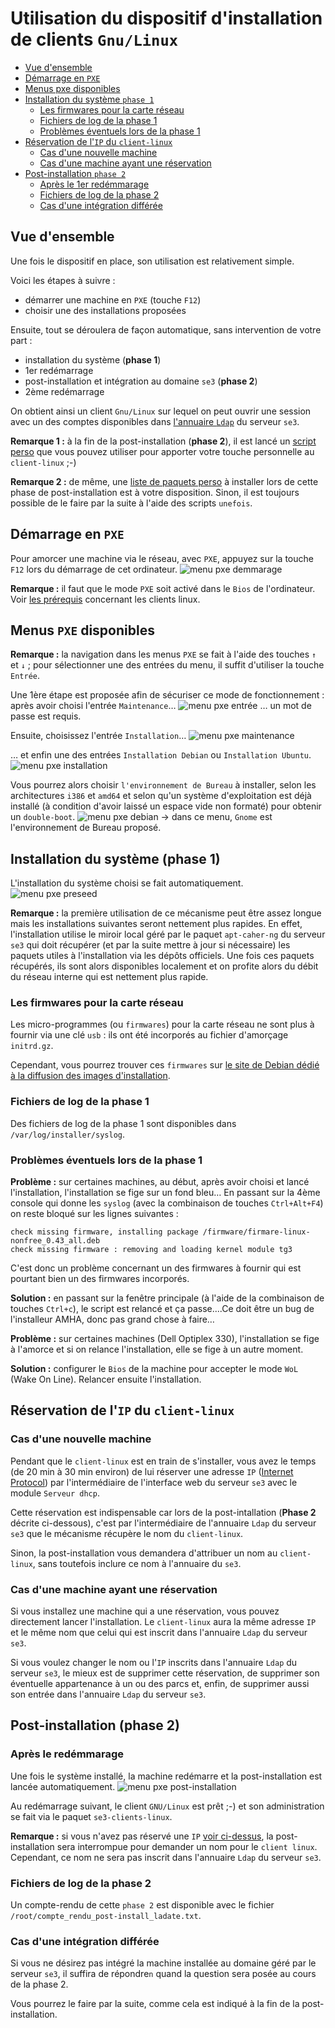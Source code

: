 # Utilisation du dispositif d'installation de clients `Gnu/Linux`

* [Vue d'ensemble](#vue-densemble)
* [Démarrage en `PXE`](#démarrage-en-pxe)
* [Menus pxe disponibles](#menus-pxe-disponibles)
* [Installation du système `phase 1`](#installation-du-système-phase-1)
    * [Les firmwares pour la carte réseau](#les-firmwares-pour-la-carte-réseau)
    * [Fichiers de log de la phase 1](#fichiers-de-log-de-la-phase-1)
    * [Problèmes éventuels lors de la phase 1](#problèmes-éventuels-lors-de-la-phase-1)
* [Réservation de l'`IP` du `client-linux`](#réservation-de-lip-du-client-linux)
    * [Cas d'une nouvelle machine](#cas-dune-nouvelle-machine)
    * [Cas d'une machine ayant une réservation](#cas-dune-machine-ayant-une-réservation)
* [Post-installation `phase 2`](#post-installation-phase-2)
    * [Après le 1er redémmarage](#après-le-redémmarage)
    * [Fichiers de log de la phase 2](#fichiers-de-log-de-la-phase-2)
    * [Cas d'une intégration différée](#cas-dune-intégration-différée)


## Vue d'ensemble

Une fois le dispositif en place, son utilisation est relativement simple.

Voici les étapes à suivre :

* démarrer une machine en `PXE` (touche `F12`)
* choisir une des installations proposées

Ensuite, tout se déroulera de façon automatique, sans intervention de votre part :

* installation du système (**phase 1**)
* 1er redémarrage
* post-installation et intégration au domaine `se3` (**phase 2**)
* 2ème redémarrage

On obtient ainsi un client `Gnu/Linux` sur lequel on peut ouvrir une session avec un des comptes disponibles dans [l'annuaire `Ldap`](https://fr.wikipedia.org/wiki/Lightweight_Directory_Access_Protocol) du serveur `se3`.

**Remarque 1 :** à la fin de la post-installation (**phase 2**), il est lancé un [script perso](messcripts.md) que vous pouvez utiliser pour apporter votre touche personnelle au `client-linux` ;-)

**Remarque 2 :** de même, une [liste de paquets perso](listeapplis.md#la-liste-perso) à installer lors de cette phase de post-installation est à votre disposition. Sinon, il est toujours possible de le faire par la suite à l'aide des scripts `unefois`.


## Démarrage en `PXE`

Pour amorcer une machine via le réseau, avec `PXE`, appuyez sur la touche `F12` lors du démarrage de cet ordinateur.
![menu pxe demmarage](/doc/images/menu_pxe_demarrage.png)

**Remarque :** il faut que le mode `PXE` soit activé dans le `Bios` de l'ordinateur. Voir [les prérequis](misenplace.md) concernant les clients linux.


## Menus `PXE` disponibles

**Remarque :** la navigation dans les menus `PXE` se fait à l'aide des touches `↑` et `↓` ; pour sélectionner une des entrées du menu, il suffit d'utiliser la touche `Entrée`.

Une 1ère étape est proposée afin de sécuriser ce mode de fonctionnement : après avoir choisi l'entrée `Maintenance`…
![menu pxe entrée](/doc/images/menu_pxe_entree.png)
… un mot de passe est requis.

Ensuite, choisissez l'entrée `Installation`…
![menu pxe maintenance](/doc/images/menu_pxe_maintenance.png)

… et enfin une des entrées `Installation Debian` ou `Installation Ubuntu`.
![menu pxe installation](/doc/images/menu_pxe_installation.png)

Vous pourrez alors choisir `l'environnement de Bureau` à installer, selon les architectures `i386` et `amd64` et selon qu'un système d'exploitation est déjà installé (à condition d'avoir laissé un espace vide non formaté) pour obtenir un `double-boot`.
![menu pxe debian](/doc/images/menu_pxe_debian.png)
→ dans ce menu, `Gnome` est l'environnement de Bureau proposé.


## Installation du système (phase 1)

L'installation du système choisi se fait automatiquement.
![menu pxe preseed](/doc/images/menu_pxe_preseed.png)

**Remarque :** la première utilisation de ce mécanisme peut être assez longue mais les installations suivantes seront nettement plus rapides. En effet, l'installation utilise le miroir local géré par le paquet `apt-caher-ng` du serveur `se3` qui doit récupérer (et par la suite mettre à jour si nécessaire) les paquets utiles à l'installation via les dépôts officiels. Une fois ces paquets récupérés, ils sont alors disponibles localement et on profite alors du débit du réseau interne qui est nettement plus rapide.


### Les firmwares pour la carte réseau

Les micro-programmes (ou `firmwares`) pour la carte réseau ne sont plus à fournir via une clé `usb` : ils ont été incorporés au fichier d'amorçage `initrd.gz`.

Cependant, vous pourrez trouver ces `firmwares` sur [le site de Debian dédié à la diffusion des images d'installation](http://cdimage.debian.org/cdimage/unofficial/non-free/firmware/jessie/current/).


### Fichiers de log de la phase 1

Des fichiers de log de la phase 1 sont disponibles dans `/var/log/installer/syslog`.


### Problèmes éventuels lors de la phase 1

**Problème :** sur certaines machines, au début, après avoir choisi et lancé l'installation, l'installation se fige sur un fond bleu… En passant sur la 4ème console qui donne les `syslog` (avec la combinaison de touches `Ctrl+Alt+F4`) on reste bloqué sur les lignes suivantes :
```ssh
check missing firmware, installing package /firmware/firmare-linux-nonfree_0.43_all.deb
check missing firmware : removing and loading kernel module tg3
```
C'est donc un problème concernant un des firmwares à fournir qui est pourtant bien un des firmwares incorporés.


**Solution :** en passant sur la fenêtre principale (à l'aide de la combinaison de touches `Ctrl+c`), le script est relancé et ça passe....Ce doit être un bug de l'installeur AMHA, donc pas grand chose à faire…


**Problème :** sur certaines machines (Dell Optiplex 330), l'installation se fige à l'amorce et si on relance l'installation, elle se fige à un autre moment.


**Solution :** configurer le `Bios` de la machine pour accepter le mode `WoL` (Wake On Line). Relancer ensuite l'installation.


## Réservation de l'`IP` du `client-linux`

### Cas d'une nouvelle machine

Pendant que le `client-linux` est en train de s'installer, vous avez le temps (de 20 min à 30 min environ) de lui réserver une adresse `IP` ([Internet Protocol](https://fr.wikipedia.org/wiki/Adresse_IP)) par l'intermédiaire de l'interface web du serveur `se3` avec le module `Serveur dhcp`.

Cette réservation est indispensable car lors de la post-intallation (**Phase 2** décrite ci-dessous), c'est par l'intermédiaire de l'annuaire `Ldap` du serveur `se3` que le mécanisme récupère le nom du `client-linux`.

Sinon, la post-installation vous demandera d'attribuer un nom au `client-linux`, sans toutefois inclure ce nom à l'annuaire du `se3`.


### Cas d'une machine ayant une réservation

Si vous installez une machine qui a une réservation, vous pouvez directement lancer l'installation. Le `client-linux` aura la même adresse `IP` et le même nom que celui qui est inscrit dans l'annuaire `Ldap` du serveur `se3`.

Si vous voulez changer le nom ou l'`IP` inscrits dans l'annuaire `Ldap` du serveur `se3`, le mieux est de supprimer cette réservation, de supprimer son éventuelle appartenance à un ou des parcs et, enfin, de supprimer aussi son entrée dans l'annuaire `Ldap` du serveur `se3`.


## Post-installation (phase 2)

### Après le redémmarage

Une fois le système installé, la machine redémarre et la post-installation est lancée automatiquement.
![menu pxe post-installation](/doc/images/menu_pxe_post_installation.png)

Au redémarrage suivant, le client `GNU∕Linux` est prêt ;-) et son administration se fait via le paquet `se3-clients-linux`.

**Remarque :** si vous n'avez pas réservé une `IP` [voir ci-dessus](#réservation-de-lip-du-client-linux), la post-installation sera interrompue pour demander un nom pour le `client linux`. Cependant, ce nom ne sera pas inscrit dans l'annuaire `Ldap` du serveur `se3`.


### Fichiers de log de la phase 2

Un compte-rendu de cette `phase 2` est disponible avec le fichier `/root/compte_rendu_post-install_ladate.txt`.


### Cas d'une intégration différée

Si vous ne désirez pas intégré la machine installée au domaine géré par le serveur `se3`, il suffira de répondre`n` quand la question sera posée au cours de la phase 2.

Vous pourrez le faire par la suite, comme cela est indiqué à la fin de la post-installation.

